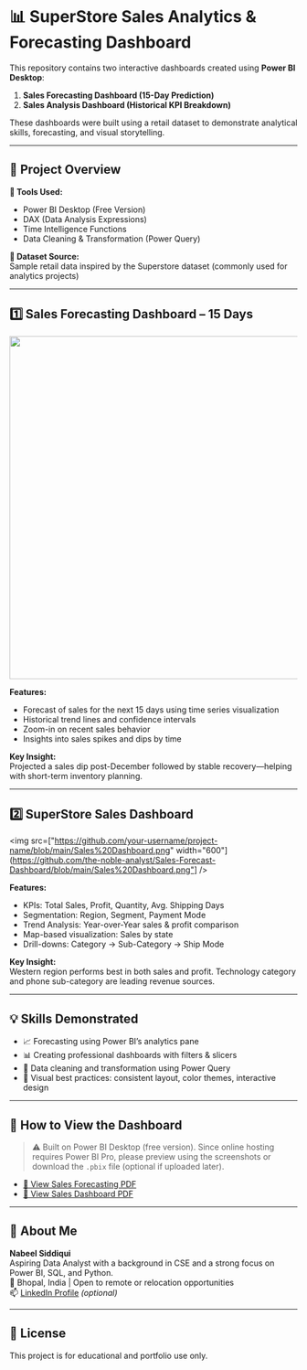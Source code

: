 # 📊 SuperStore Sales Analytics & Forecasting Dashboard

This repository contains two interactive dashboards created using **Power BI Desktop**:

1. **Sales Forecasting Dashboard (15-Day Prediction)**
2. **Sales Analysis Dashboard (Historical KPI Breakdown)**

These dashboards were built using a retail dataset to demonstrate analytical skills, forecasting, and visual storytelling.

---

## 📁 Project Overview

**🔧 Tools Used:**  
- Power BI Desktop (Free Version)  
- DAX (Data Analysis Expressions)  
- Time Intelligence Functions  
- Data Cleaning & Transformation (Power Query)

**📂 Dataset Source:**  
Sample retail data inspired by the Superstore dataset (commonly used for analytics projects)

---

## 1️⃣ Sales Forecasting Dashboard – 15 Days

<img src="https://github.com/your-username/project-name/blob/main/Sales%20Forecasting.png" width="600" />

**Features:**
- Forecast of sales for the next 15 days using time series visualization
- Historical trend lines and confidence intervals
- Zoom-in on recent sales behavior
- Insights into sales spikes and dips by time

**Key Insight:**  
Projected a sales dip post-December followed by stable recovery—helping with short-term inventory planning.

---

## 2️⃣ SuperStore Sales Dashboard

<img src=["https://github.com/your-username/project-name/blob/main/Sales%20Dashboard.png" width="600"](https://github.com/the-noble-analyst/Sales-Forecast-Dashboard/blob/main/Sales%20Dashboard.png"] />

**Features:**
- KPIs: Total Sales, Profit, Quantity, Avg. Shipping Days
- Segmentation: Region, Segment, Payment Mode
- Trend Analysis: Year-over-Year sales & profit comparison
- Map-based visualization: Sales by state
- Drill-downs: Category → Sub-Category → Ship Mode

**Key Insight:**  
Western region performs best in both sales and profit. Technology category and phone sub-category are leading revenue sources.

---

## 💡 Skills Demonstrated

- 📈 Forecasting using Power BI’s analytics pane
- 📊 Creating professional dashboards with filters & slicers
- 🧼 Data cleaning and transformation using Power Query
- 🎨 Visual best practices: consistent layout, color themes, interactive design

---

## 🔗 How to View the Dashboard

> ⚠️ Built on Power BI Desktop (free version). Since online hosting requires Power BI Pro, please preview using the screenshots or download the `.pbix` file (optional if uploaded later).

- [📄 View Sales Forecasting PDF](https://drive.google.com/your-link-here)
- [📄 View Sales Dashboard PDF](https://drive.google.com/your-link-here)

---

## 📌 About Me

**Nabeel Siddiqui**  
Aspiring Data Analyst with a background in CSE and a strong focus on Power BI, SQL, and Python.  
📍 Bhopal, India | Open to remote or relocation opportunities  
📫 [LinkedIn Profile](https://www.linkedin.com/in/your-link) *(optional)*

---

## 📎 License

This project is for educational and portfolio use only.
